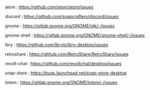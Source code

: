 atom : https://github.com/atom/atom/issues

discord : https://github.com/snapcrafters/discord/issues

gnome : https://gitlab.gnome.org/GNOME/gtk/-/issues

gnome-shell : https://gitlab.gnome.org/GNOME/gnome-shell/-/issues

lbry : https://github.com/lbryio/lbry-desktop/issues

retroshare : https://github.com/RetroShare/RetroShare/issues

revolt-chat : https://github.com/revoltchat/desktop/issues

snap-store : https://bugs.launchpad.net/snap-store-desktop

totem : https://gitlab.gnome.org/GNOME/totem/-/issues
